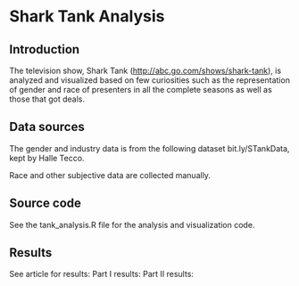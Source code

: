 # Shark Tank Analysis

## Introduction
The television show, Shark Tank (http://abc.go.com/shows/shark-tank), is analyzed and visualized based on few curiosities such as the representation of gender and race of presenters in all the complete seasons as well as those that got deals.

## Data sources
The gender and industry data is from the following dataset bit.ly/STankData, kept by Halle Tecco.

Race and other subjective data are collected manually.

## Source code
See the tank_analysis.R file for the analysis and visualization code.

## Results
See article for results:
Part I results:
Part II results: 